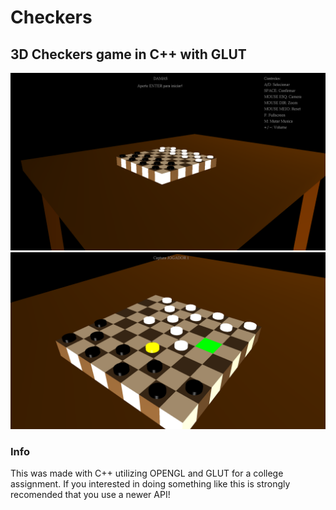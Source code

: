 # Checkers
## 3D Checkers game in C++ with GLUT
<img src="img.png" width="600">
<img src="img2.png" width="600">

### Info

This was made with C++ utilizing OPENGL and GLUT for a college assignment. If you interested in doing something like this is strongly recomended
that you use a newer API!
